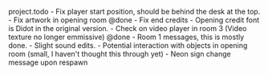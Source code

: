project.todo
	- Fix player start position, should be behind the desk at the top.
	- Fix artwork in opening room @done
	- Fix end credits
	- Opening credit font is Didot in the original version.
	- Check on video player in room 3 (Video texture no longer emmissive) @done
	- Room 1 messages, this is mostly done. 
	- Slight sound edits. 
	- Potential interaction with objects in opening room (small, I haven't thought this through yet)
	- Neon sign change message upon respawn